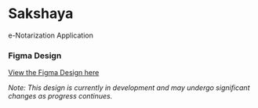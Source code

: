 # Sakshaya
e-Notarization Application


### Figma Design

[View the Figma Design here](https://www.figma.com/design/oDIXkQtuKnBrqpZWFhtr77/Sakshaya%3AeNotarization?node-id=0-1&t=ShbmrXpkOYyIxM2h-1)

*Note: This design is currently in development and may undergo significant changes as progress continues.*
